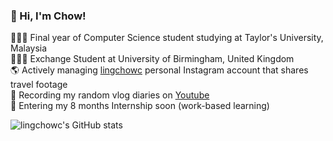### 👋 Hi, I'm Chow!

👩🏻‍💻 Final year of Computer Science student studying at Taylor's University, Malaysia <br/>
👩🏻‍🎓 Exchange Student at University of Birmingham, United Kingdom  <br/>
🌎 Actively managing [lingchowc](https://www.instagram.com/lingchowc/) personal Instagram account that shares travel footage <br/>
🌷 Recording my random vlog diaries on [Youtube](https://www.youtube.com/@lingchowc) <br/>
💭 Entering my 8 months Internship soon (work-based learning) <br/>

![lingchowc's GitHub stats](https://github-readme-stats.vercel.app/api?username=lingchowc&show_icons=true&theme=transparent)
